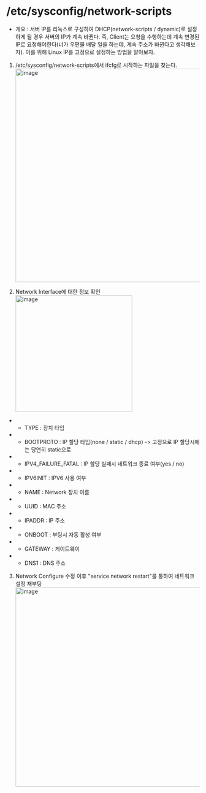 /etc/sysconfig/network-scripts
==============================
* 개요 : 서버 IP를 리눅스로 구성하여 DHCP(network-scripts / dynamic)로 설정하게 될 경우 서버의 IP가 계속 바뀐다. 즉, Client는 요청을 수행하는데 계속 변경된 IP로 요청해야한다(너가 우편물 배달 일을 하는데, 계속 주소가 바뀐다고 생각해보자). 이를 위해 Linux IP를 고정으로 설정하는 방법을 알아보자.

1) /etc/sysconfig/network-scripts에서 ifcfg로 시작하는 파일을 찾는다.
   <img width="557" alt="image" src="https://user-images.githubusercontent.com/70207093/178420493-5e9c5c04-0875-46a4-a19e-6d390c722df2.png">

2) Network Interface에 대한 정보 확인</br>
   <img width="304" alt="image" src="https://user-images.githubusercontent.com/70207093/178420655-1bf54ad0-7d4c-431b-9097-97574c30c94e.png">
* * TYPE : 장치 타입
* * BOOTPROTO : IP 할당 타입(none / static / dhcp) -> 고정으로 IP 할당시에는 당연히 static으로 
* * IPV4_FAILURE_FATAL : IP 할당 실패시 네트워크 종료 여부(yes / no)
* * IPV6INIT : IPV6 사용 여부
* * NAME : Network 장치 이름
* * UUID : MAC 주소
* * IPADDR : IP 주소
* * ONBOOT : 부팅시 자동 활성 여부
* * GATEWAY : 게이트웨이
* * DNS1 : DNS 주소

3) Network Configure 수정 이후 "service network restart"를 통하여 네트워크 설정 재부팅
   <img width="520" alt="image" src="https://user-images.githubusercontent.com/70207093/178421695-73c97aed-95fe-4c11-969a-a5a62a78a47d.png"> 
